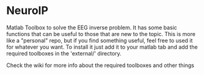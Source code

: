 NeuroIP
=======

Matlab Toolbox to solve the EEG inverse problem.
It has some basic functions that can be useful to those that are new to the topic.
This is more like a "personal" repo, but if you find something useful, feel free to used it for whatever you want.
To install it just add it to your matlab tab and add the required toolboxes in the 'external/' directory.

Check the wiki for more info about the required toolboxes and other things
